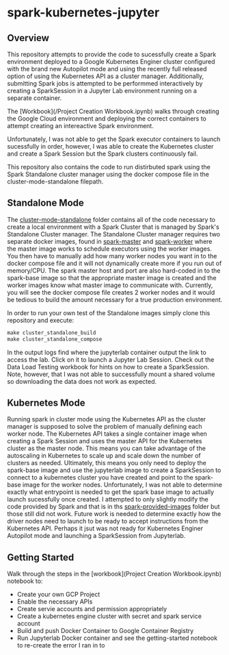 # spark-kubernetes-jupyter

## Overview
This repository attempts to provide the code to sucessfully create a Spark environment deployed to a Google Kubernetes Enginer cluster configured with the brand new Autopilot mode and using the recently full released option of using the Kubernetes API as a cluster manager. Additionally, submitting Spark jobs is attempted to be performmed interactively by creating a SparkSession in a Jupyter Lab environment running on a separate container.  

The [Workbook](/Project Creation Workbook.ipynb) walks through creating the Google Cloud environment and deploying the correct containers to attempt creating an intereactive Spark environment.
  
Unfortunately, I was not able to get the Spark executor containers to launch sucessfully in order, however, I was able to create the Kubernetes cluster and create a Spark Session but the Spark clusters continuously fail.

This repository also contains the code to run distirbuted spark using the Spark Standalone cluster manager using the docker compose file in the cluster-mode-standalone filepath.

## Standalone Mode
The [cluster-mode-standalone](/cluster-mode-standalone) folder contains all of the code necessary to create a local environment with a Spark Cluster that is managed by Spark's Standalone Cluster manager. The Standalone Cluster manager requires two separate docker images, found in [spark-master](/spark-master) and [spark-worker](/spark-worker) where the master image works to schedule executors using the worker images. You then have to manually add how many worker nodes you want in to the docker compose file and it will not dynamically create more if you run out of memory/CPU. The spark master host and port are also hard-coded in to the spark-base image so that the appropriate master image is created and the worker images know what master image to communicate with. Currently, you will see the docker compose file creates 2 worker nodes and it would be tedious to build the amount necessary for a true production environment.  

In order to run your own test of the Standalone images simply clone this repository and execute:
```cmd
make cluster_standalone_build
make cluster_standalone_compose
```  
  
In the output logs find where the jupyterlab container output the link to access the lab. Click on it to launch a Jupyter Lab Session. Check out the Data Load Testing workbook for hints on how to create a SparkSession. Note, however, that I was not able to successfully mount a shared volume so downloading the data does not work as expected.

## Kubernetes Mode
Running spark in cluster mode using the Kubernetes API as the cluster manager is supposed to solve the problem of manually defining each worker node. The Kubernetes API takes a single container image when creating a Spark Session and uses the master API for the Kubernetes cluster as the master node. This means you can take advantage of the autoscaling in Kubernetes to scale up and scale down the number of clusters as needed. Ultimately, this means you only need to deploy the spark-base image and use the jupyterlab image to create a SparkSession to connect to a kubernetes cluster you have created and point to the spark-base image for the worker nodes. Unfortunately, I was not able to determine exactly what entrypoint is needed to get the spark base image to actually launch sucessfully once created. I attempted to only slightly modify the code provided by Spark and that is in ths [spark-provided-images](/spark-provided-images) folder but those still did not work. Future work is needed to determine exactly how the driver nodes need to launch to be ready to accept instructions from the Kubernetes API. Perhaps it jsut was not ready for Kubernetes Enginer Autopilot mode and launching a SparkSession from Jupyterlab.

## Getting Started
Walk through the steps in the [workbook](Project Creation Workbook.ipynb) notebook to:   
- Create your own GCP Project
- Enable the necessary APIs  
- Create servie accounts and permission appropriately  
- Create a kubernetes engine cluster with secret and spark service account
- Build and push Docker Container to Google Container Registry  
- Run Jupyterlab Docker container and see the getting-started notebook to re-create the error I ran in to
